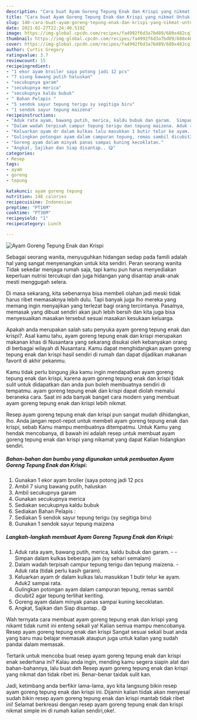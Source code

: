 ```yaml
---
description: "Cara buat Ayam Goreng Tepung Enak dan Krispi yang nikmat Untuk Jualan"
title: "Cara buat Ayam Goreng Tepung Enak dan Krispi yang nikmat Untuk Jualan"
slug: 140-cara-buat-ayam-goreng-tepung-enak-dan-krispi-yang-nikmat-untuk-jualan
date: 2021-02-27T22:24:40.519Z
image: https://img-global.cpcdn.com/recipes/fa4992f6d3a7bd89/680x482cq70/ayam-goreng-tepung-enak-dan-krispi-foto-resep-utama.jpg
thumbnail: https://img-global.cpcdn.com/recipes/fa4992f6d3a7bd89/680x482cq70/ayam-goreng-tepung-enak-dan-krispi-foto-resep-utama.jpg
cover: https://img-global.cpcdn.com/recipes/fa4992f6d3a7bd89/680x482cq70/ayam-goreng-tepung-enak-dan-krispi-foto-resep-utama.jpg
author: Curtis Gregory
ratingvalue: 3.7
reviewcount: 15
recipeingredient:
- "1 ekor ayam broiler saya potong jadi 12 pcs"
- "7 siung bawang putih haluskan"
- "secukupnya garam"
- "secukupnya merica"
- "secukupnya kaldu bubuk"
- " Bahan Pelapis "
- "5 sendok sayur tepung terigu sy segitiga biru"
- "1 sendok sayur tepung maizena"
recipeinstructions:
- "Aduk rata ayam, bawang putih, merica, kaldu bubuk dan garam.  Simpan dalam kulkas beberapa jam (sy sehari semalam)"
- "Dalam wadah terpisah campur tepung terigu dan tepung maizena. Aduk rata (tidak perlu kasih garam)."
- "Keluarkan ayam dr dalam kulkas lalu masukkan 1 butir telur ke ayam. Aduk2 sampai rata."
- "Gulingkan potongan ayam dalam campuran tepung, remas sambil dicubit2 agar tepung terlihat keriting."
- "Goreng ayam dalam minyak panas sampai kuning kecoklatan."
- "Angkat, Sajikan dan Siap disantap.. 😋"
categories:
- Resep
tags:
- ayam
- goreng
- tepung

katakunci: ayam goreng tepung 
nutrition: 148 calories
recipecuisine: Indonesian
preptime: "PT16M"
cooktime: "PT36M"
recipeyield: "1"
recipecategory: Lunch

---
```



![Ayam Goreng Tepung Enak dan Krispi](https://img-global.cpcdn.com/recipes/fa4992f6d3a7bd89/680x482cq70/ayam-goreng-tepung-enak-dan-krispi-foto-resep-utama.jpg)

Sebagai seorang wanita, menyuguhkan hidangan sedap pada famili adalah hal yang sangat menyenangkan untuk kita sendiri. Peran seorang  wanita Tidak sekedar menjaga rumah saja, tapi kamu pun harus menyediakan keperluan nutrisi tercukupi dan juga hidangan yang disantap anak-anak mesti menggugah selera.

Di masa  sekarang, kita sebenarnya bisa membeli olahan jadi meski tidak harus ribet memasaknya lebih dulu. Tapi banyak juga lho mereka yang memang ingin menyajikan yang terlezat bagi orang tercintanya. Pasalnya, memasak yang dibuat sendiri akan jauh lebih bersih dan kita juga bisa menyesuaikan masakan tersebut sesuai masakan kesukaan keluarga. 



Apakah anda merupakan salah satu penyuka ayam goreng tepung enak dan krispi?. Asal kamu tahu, ayam goreng tepung enak dan krispi merupakan makanan khas di Nusantara yang sekarang disukai oleh kebanyakan orang di berbagai wilayah di Nusantara. Kamu dapat menghidangkan ayam goreng tepung enak dan krispi hasil sendiri di rumah dan dapat dijadikan makanan favorit di akhir pekanmu.

Kamu tidak perlu bingung jika kamu ingin mendapatkan ayam goreng tepung enak dan krispi, karena ayam goreng tepung enak dan krispi tidak sulit untuk didapatkan dan anda pun boleh membuatnya sendiri di tempatmu. ayam goreng tepung enak dan krispi dapat diolah memalui beraneka cara. Saat ini ada banyak banget cara modern yang membuat ayam goreng tepung enak dan krispi lebih nikmat.

Resep ayam goreng tepung enak dan krispi pun sangat mudah dihidangkan, lho. Anda jangan repot-repot untuk membeli ayam goreng tepung enak dan krispi, sebab Kamu mampu membuatnya ditempatmu. Untuk Kamu yang hendak mencobanya, di bawah ini adalah resep untuk membuat ayam goreng tepung enak dan krispi yang nikamat yang dapat Kalian hidangkan sendiri.

<!--inarticleads1-->

##### Bahan-bahan dan bumbu yang digunakan untuk pembuatan Ayam Goreng Tepung Enak dan Krispi:

1. Gunakan 1 ekor ayam broiler (saya potong jadi 12 pcs
1. Ambil 7 siung bawang putih, haluskan
1. Ambil secukupnya garam
1. Gunakan secukupnya merica
1. Sediakan secukupnya kaldu bubuk
1. Sediakan  Bahan Pelapis :
1. Sediakan 5 sendok sayur tepung terigu (sy segitiga biru)
1. Gunakan 1 sendok sayur tepung maizena




<!--inarticleads2-->

##### Langkah-langkah membuat Ayam Goreng Tepung Enak dan Krispi:

1. Aduk rata ayam, bawang putih, merica, kaldu bubuk dan garam. -  - Simpan dalam kulkas beberapa jam (sy sehari semalam)
1. Dalam wadah terpisah campur tepung terigu dan tepung maizena. - Aduk rata (tidak perlu kasih garam).
1. Keluarkan ayam dr dalam kulkas lalu masukkan 1 butir telur ke ayam. Aduk2 sampai rata.
1. Gulingkan potongan ayam dalam campuran tepung, remas sambil dicubit2 agar tepung terlihat keriting.
1. Goreng ayam dalam minyak panas sampai kuning kecoklatan.
1. Angkat, Sajikan dan Siap disantap.. 😋




Wah ternyata cara membuat ayam goreng tepung enak dan krispi yang nikamt tidak rumit ini enteng sekali ya! Kalian semua mampu mencobanya. Resep ayam goreng tepung enak dan krispi Sangat sesuai sekali buat anda yang baru mau belajar memasak ataupun juga untuk kalian yang sudah pandai dalam memasak.

Tertarik untuk mencoba buat resep ayam goreng tepung enak dan krispi enak sederhana ini? Kalau anda ingin, mending kamu segera siapin alat dan bahan-bahannya, lalu buat deh Resep ayam goreng tepung enak dan krispi yang nikmat dan tidak ribet ini. Benar-benar taidak sulit kan. 

Jadi, ketimbang anda berfikir lama-lama, ayo kita langsung bikin resep ayam goreng tepung enak dan krispi ini. Dijamin kalian tiidak akan menyesal sudah bikin resep ayam goreng tepung enak dan krispi mantab tidak ribet ini! Selamat berkreasi dengan resep ayam goreng tepung enak dan krispi nikmat simple ini di rumah kalian sendiri,oke!.

